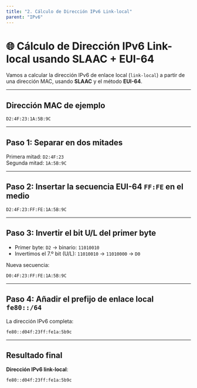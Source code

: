 ```yaml
---
title: "2. Cálculo de Dirección IPv6 Link-local"
parent: "IPv6"
---
```


# 🌐 Cálculo de Dirección IPv6 Link-local usando SLAAC + EUI-64

Vamos a calcular la dirección IPv6 de enlace local (`link-local`) a partir de una dirección MAC, usando **SLAAC** y el método **EUI-64**.

---

## Dirección MAC de ejemplo

```
D2:4F:23:1A:5B:9C
```

---

## Paso 1: Separar en dos mitades

Primera mitad: `D2:4F:23`  
Segunda mitad: `1A:5B:9C`

---

## Paso 2: Insertar la secuencia EUI-64 `FF:FE` en el medio

```
D2:4F:23:FF:FE:1A:5B:9C
```

---

## Paso 3: Invertir el bit U/L del primer byte

- Primer byte: `D2` → binario: `11010010`
- Invertimos el 7.º bit (U/L): `11010010` → `11010000` → `D0`

Nueva secuencia:

```
D0:4F:23:FF:FE:1A:5B:9C
```

---

## Paso 4: Añadir el prefijo de enlace local `fe80::/64`

La dirección IPv6 completa:

```
fe80::d04f:23ff:fe1a:5b9c
```

---

## Resultado final

**Dirección IPv6 link-local**:

```
fe80::d04f:23ff:fe1a:5b9c
```


